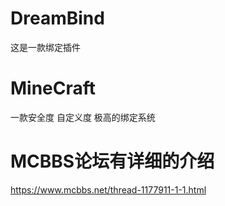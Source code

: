 # DreamBind
这是一款绑定插件

# MineCraft
一款安全度 自定义度 极高的绑定系统

# MCBBS论坛有详细的介绍
https://www.mcbbs.net/thread-1177911-1-1.html
